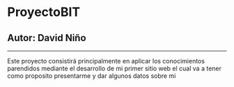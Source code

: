 # ProyectoBIT

## Autor: David Niño

---

Este proyecto consistirá principalmente en aplicar los conocimientos parendidos mediante el desarrollo de mi primer sitio web el cual va a tener como proposito presentarme y dar algunos datos sobre mi
